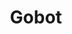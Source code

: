 ---
codehost: https://github.com/https://github.com/hybridgroup/gobot
logohandle: gobotio
sort: gobot
title: Gobot
twitter: https://x.com/gobotio
website: https://gobot.io/
---